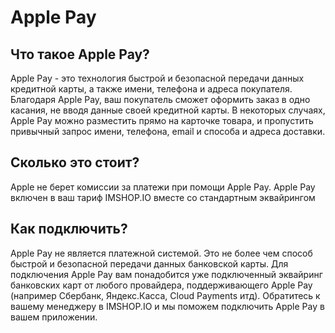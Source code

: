 # Apple Pay

## Что такое Apple Pay?

Apple Pay - это технология быстрой и безопасной передачи данных кредитной карты, а также имени, телефона и адреса покупателя. Благодаря Apple Pay, ваш покупатель сможет оформить заказ в одно касания, не вводя данные своей кредитной карты. В некоторых случаях, Apple Pay можно разместить прямо на карточке товара, и пропустить привычный запрос имени, телефона, email и способа и адреса доставки.

## Сколько это стоит?

Apple не берет комиссии за платежи при помощи Apple Pay. Apple Pay включен в ваш тариф IMSHOP.IO вместе со стандартным эквайрингом

## Как подключить?

Apple Pay не является платежной системой. Это не более чем способ быстрой и безопасной передачи данных банковской карты. Для подключения Apple Pay вам понадобится уже подключенный эквайринг банковских карт от любого провайдера, поддерживающего Apple Pay \(например Сбербанк, Яндекс.Касса, Cloud Payments итд\). Обратитесь к вашему менеджеру в IMSHOP.IO и мы поможем подключить Apple Pay в вашем приложении.

